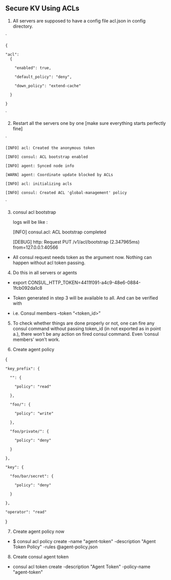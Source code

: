 ## Secure KV Using ACLs 

1. All servers are supposed to have a config file acl.json in config directory. 

  `
    
    { 

    "acl": 
      { 

        "enabled": true, 

        "default_policy": "deny", 

        "down_policy": "extend-cache" 

      } 

    }
  
  ` 

2. Restart all the servers one by one [make sure everything starts perfectly fine] 

  `
  
    [INFO] acl: Created the anonymous token 

    [INFO] consul: ACL bootstrap enabled 

    [INFO] agent: Synced node info 

    [WARN] agent: Coordinate update blocked by ACLs 

    [INFO] acl: initializing acls 

    [INFO] consul: Created ACL 'global-management' policy 

  `
    
3. consul acl bootstrap 

    logs will be like :
    
    

      [INFO] consul.acl: ACL bootstrap completed 

      [DEBUG] http: Request PUT /v1/acl/bootstrap (2.347965ms) from=127.0.0.1:40566 
  
      
  
* All consul request needs token as the argument now. Nothing can happen without acl token passing. 

4. Do this in all servers or agents 

  * export CONSUL_HTTP_TOKEN=4411f091-a4c9-48e6-0884-1fcb092da1c8 

  * Token generated in step 3 will be available to all. And can be verified with  

  * i.e. Consul members –token “<token_id>”  

5. To check whether things are done properly or not, one can fire any consul command without passing token_id (in not exported as in point a.), there won’t be any action on fired consul command. Even ‘consul members’ won’t work. 

6. Create agent policy 


  { 

    "key_prefix": { 

      "": { 

        "policy": "read" 

      }, 

      "foo/": { 

        "policy": "write" 

      }, 

      "foo/private/": { 

        "policy": "deny" 

      } 

    }, 

    "key": { 

      "foo/bar/secret": { 

        "policy": "deny" 

      } 

    }, 

    "operator": "read" 

  } 



7. Create agent policy now 

* $ consul acl policy create -name "agent-token" -description "Agent Token Policy" -rules @agent-policy.json 

 

8. Create consul agent token 

* consul acl token create -description "Agent Token" -policy-name "agent-token" 

 

 
